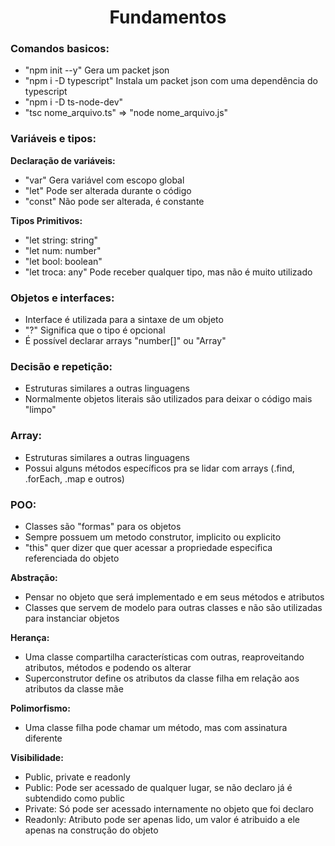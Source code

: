 <h1 align="center"> Fundamentos </h1>

### Comandos basicos: 
- "npm init --y" Gera um packet json
- "npm i -D typescript" Instala um packet json com uma dependência do typescript
- "npm i -D ts-node-dev"
- "tsc nome_arquivo.ts" => "node nome_arquivo.js"

### Variáveis e tipos:
__Declaração de variáveis:__
- "var" Gera variável com escopo global
- "let" Pode ser alterada durante o código
- "const" Não pode ser alterada, é constante

__Tipos Primitivos:__
- "let string: string"
- "let num: number"
- "let bool: boolean"
- "let troca: any" Pode receber qualquer tipo, mas não é muito utilizado


### Objetos e interfaces:
- Interface é utilizada para a sintaxe de um objeto
- "?" Significa que o tipo é opcional
- É possível declarar arrays "number[]" ou "Array<number>"

### Decisão e repetição:
- Estruturas similares a outras linguagens
- Normalmente objetos literais são utilizados para deixar o código mais "limpo"

### Array:
- Estruturas similares a outras linguagens
- Possui alguns métodos específicos pra se lidar com arrays (.find, .forEach, .map e outros)

### POO: 
- Classes são "formas" para os objetos
- Sempre possuem um metodo construtor, implicito ou explicito
- "this" quer dizer que quer acessar a propriedade especifica referenciada do objeto

__Abstração:__
- Pensar no objeto que será implementado e em seus métodos e atributos
- Classes que servem de modelo para outras classes e não são utilizadas para instanciar objetos

__Herança:__
- Uma classe compartilha características com outras, reaproveitando atributos, métodos e podendo os alterar
- Superconstrutor define os atributos da classe filha em relação aos atributos da classe mãe

__Polimorfismo:__
- Uma classe filha pode chamar um método, mas com assinatura diferente

__Visibilidade:__
- Public, private e readonly
- Public: Pode ser acessado de qualquer lugar, se não declaro já é subtendido como public
- Private: Só pode ser acessado internamente no objeto que foi declaro
- Readonly: Atributo pode ser apenas lido, um valor é atribuido a ele apenas na construção do objeto
